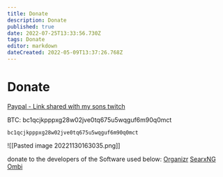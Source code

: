 ```yaml
---
title: Donate
description: Donate
published: true
date: 2022-07-25T13:33:56.730Z
tags: Donate
editor: markdown
dateCreated: 2022-05-09T13:37:26.768Z
---
```

# Donate

[Paypal - Link shared with my sons twitch](https://www.paypal.com/paypalme/KoopaTroopa12?country.x=US&locale.x=en_US)

BTC: bc1qcjkpppxg28w02jve0tq675u5wqguf6m90q0mct
```qrcode
bc1qcjkpppxg28w02jve0tq675u5wqguf6m90q0mct
```
![[Pasted image 20221130163035.png]]


donate to the developers of the Software used below: 
[Organizr](https://github.com/sponsors/causefx)
[SearxNG](https://docs.searxng.org/donate.html)
[Ombi](https://www.paypal.com/paypalme/PlexRequestsNet)